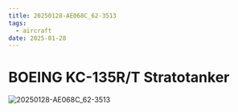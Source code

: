 ```yaml
---
title: 20250128-AE068C_62-3513
tags:
  - aircraft
date: 2025-01-28
---
```


# BOEING KC-135R/T Stratotanker

![20250128-AE068C_62-3513](/aircraft/20250128-AE068C_62-3513.jpg)
